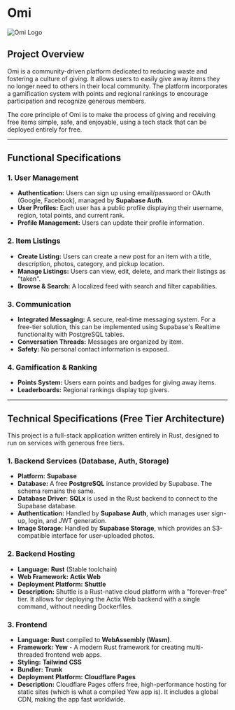 # Omi

![Omi Logo](https://placehold.co/600x300/A8D5BA/333333?text=Omi)

## Project Overview

Omi is a community-driven platform dedicated to reducing waste and fostering a culture of giving. It allows users to easily give away items they no longer need to others in their local community. The platform incorporates a gamification system with points and regional rankings to encourage participation and recognize generous members.

The core principle of Omi is to make the process of giving and receiving free items simple, safe, and enjoyable, using a tech stack that can be deployed entirely for free.

---

## Functional Specifications

### 1. User Management
- **Authentication:** Users can sign up using email/password or OAuth (Google, Facebook), managed by **Supabase Auth**.
- **User Profiles:** Each user has a public profile displaying their username, region, total points, and current rank.
- **Profile Management:** Users can update their profile information.

### 2. Item Listings
- **Create Listing:** Users can create a new post for an item with a title, description, photos, category, and pickup location.
- **Manage Listings:** Users can view, edit, delete, and mark their listings as "taken".
- **Browse & Search:** A localized feed with search and filter capabilities.

### 3. Communication
- **Integrated Messaging:** A secure, real-time messaging system. For a free-tier solution, this can be implemented using Supabase's Realtime functionality with PostgreSQL tables.
- **Conversation Threads:** Messages are organized by item.
- **Safety:** No personal contact information is exposed.

### 4. Gamification & Ranking
- **Points System:** Users earn points and badges for giving away items.
- **Leaderboards:** Regional rankings display top givers.

---

## Technical Specifications (Free Tier Architecture)

This project is a full-stack application written entirely in Rust, designed to run on services with generous free tiers.

### 1. Backend Services (Database, Auth, Storage)
- **Platform:** **Supabase**
- **Database:** A free **PostgreSQL** instance provided by Supabase. The schema remains the same.
- **Database Driver:** **SQLx** is used in the Rust backend to connect to the Supabase database.
- **Authentication:** Handled by **Supabase Auth**, which manages user sign-up, login, and JWT generation.
- **Image Storage:** Handled by **Supabase Storage**, which provides an S3-compatible interface for user-uploaded photos.

### 2. Backend Hosting
- **Language:** **Rust** (Stable toolchain)
- **Web Framework:** **Actix Web**
- **Deployment Platform:** **Shuttle**
- **Description:** Shuttle is a Rust-native cloud platform with a "forever-free" tier. It allows for deploying the Actix Web backend with a single command, without needing Dockerfiles.

### 3. Frontend
- **Language:** **Rust** compiled to **WebAssembly (Wasm)**.
- **Framework:** **Yew** - A modern Rust framework for creating multi-threaded frontend web apps.
- **Styling:** **Tailwind CSS**
- **Bundler:** **Trunk**
- **Deployment Platform:** **Cloudflare Pages**
- **Description:** Cloudflare Pages offers free, high-performance hosting for static sites (which is what a compiled Yew app is). It includes a global CDN, making the app fast worldwide.
